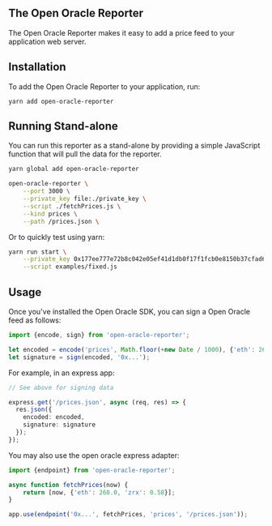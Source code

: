 
## The Open Oracle Reporter

The Open Oracle Reporter makes it easy to add a price feed to your application web server.

## Installation

To add the Open Oracle Reporter to your application, run:

```
yarn add open-oracle-reporter
```

## Running Stand-alone

You can run this reporter as a stand-alone by providing a simple JavaScript function that will pull the data for the reporter.

```bash
yarn global add open-oracle-reporter

open-oracle-reporter \
	--port 3000 \
	--private_key file:./private_key \
	--script ./fetchPrices.js \
    --kind prices \
	--path /prices.json \
```

Or to quickly test using yarn:

```bash
yarn run start \
    --private_key 0x177ee777e72b8c042e05ef41d1db0f17f1fcb0e8150b37cfad6993e4373bdf10 \
    --script examples/fixed.js
```

## Usage

Once you've installed the Open Oracle SDK, you can sign a Open Oracle feed as follows:

```typescript
import {encode, sign} from 'open-oracle-reporter';

let encoded = encode('prices', Math.floor(+new Date / 1000), {'eth': 260.0, 'zrx': 0.58});
let signature = sign(encoded, '0x...');
```

For example, in an express app:

```typescript
// See above for signing data

express.get('/prices.json', async (req, res) => {
  res.json({
	encoded: encoded,
	signature: signature
  });
});
```

You may also use the open oracle express adapter:

```typescript
import {endpoint} from 'open-oracle-reporter';

async function fetchPrices(now) {
	return [now, {'eth': 260.0, 'zrx': 0.58}];
}

app.use(endpoint('0x...', fetchPrices, 'prices', '/prices.json'));
```

